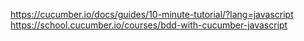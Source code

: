 https://cucumber.io/docs/guides/10-minute-tutorial/?lang=javascript
https://school.cucumber.io/courses/bdd-with-cucumber-javascript

